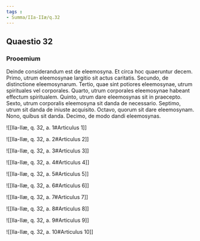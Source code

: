 ```yaml
---
tags : 
- Summa/IIa-IIæ/q.32
---
```


## Quaestio 32

### Prooemium

Deinde considerandum est de eleemosyna. Et circa hoc quaeruntur decem. Primo, utrum eleemosynae largitio sit actus caritatis. Secundo, de distinctione eleemosynarum. Tertio, quae sint potiores eleemosynae, utrum spirituales vel corporales. Quarto, utrum corporales eleemosynae habeant effectum spiritualem. Quinto, utrum dare eleemosynas sit in praecepto. Sexto, utrum corporalis eleemosyna sit danda de necessario. Septimo, utrum sit danda de iniuste acquisito. Octavo, quorum sit dare eleemosynam. Nono, quibus sit danda. Decimo, de modo dandi eleemosynas.

![[IIa-IIæ, q. 32, a. 1#Articulus 1]]

![[IIa-IIæ, q. 32, a. 2#Articulus 2]]

![[IIa-IIæ, q. 32, a. 3#Articulus 3]]

![[IIa-IIæ, q. 32, a. 4#Articulus 4]]

![[IIa-IIæ, q. 32, a. 5#Articulus 5]]

![[IIa-IIæ, q. 32, a. 6#Articulus 6]]

![[IIa-IIæ, q. 32, a. 7#Articulus 7]]

![[IIa-IIæ, q. 32, a. 8#Articulus 8]]

![[IIa-IIæ, q. 32, a. 9#Articulus 9]]

![[IIa-IIæ, q. 32, a. 10#Articulus 10]]

